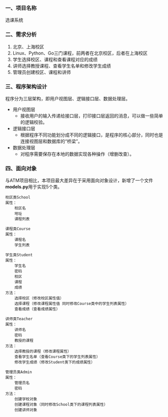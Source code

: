 ### 一、项目名称

选课系统

### 二、需求分析

1. 北京、上海校区
2. Linux、Python、Go三门课程，前两者在北京校区，后者在上海校区
3. 学生选择校区、课程和查看课程对应的成绩
4. 讲师选择教授课程、查看学生名单和修改学生成绩
5. 管理员创建校区、课程和讲师

### 三、程序架构设计

程序分为三层架构，即用户视图层、逻辑接口层、数据处理层。

- 用户视图层
  - 接收用户的输入传递给接口层，打印接口层返回的消息，可以做一些简单的逻辑校验。
- 逻辑接口层
  - 根据程序不同功能划分成不同的逻辑接口，是程序的核心部分，同时也是连接视图层和数据库的“桥梁”。
- 数据处理层
  - 对程序需要保存在本地的数据实现各种操作（增删改查）。

### 四、面向对象

与ATM项目相比，本项目最大差异在于采用面向对象设计，新增了一个文件**models.py**用于实现5个类。

```
校区类School
属性：
    校区名
    地址
    课程列表
   
课程类Course
属性：
    课程名
    学生列表
    
学生类Student
属性：
    学生名
    密码
    校区
    课程
    成绩
方法：
    选择校区（修改校区属性值）
    选择课程（修改课程属性值 同时修改Course类中的学生列表属性）
    查看成绩（查看成绩属性）
    
讲师类Teacher
属性：
    讲师名
    密码
    教授的课程
方法：
    选择教授的课程（修改课程属性）
    查看学生名单（查看Course类下的学生列表属性）
    修改学生成绩（修改Student类下的成绩属性）
    
管理员类Admin
属性：
    管理员名
    密码
方法：
    创建学校对象
    创建课程对象（同时修改School类下的课程列表属性）
    创建讲师对象
```



